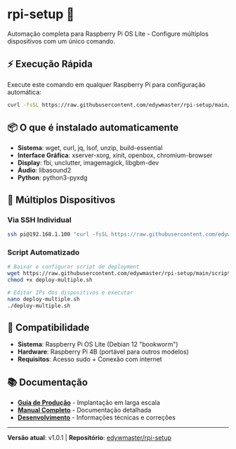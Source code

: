 # rpi-setup 🚀

Automação completa para Raspberry Pi OS Lite - Configure múltiplos dispositivos com um único comando.

## ⚡ Execução Rápida

Execute este comando em qualquer Raspberry Pi para configuração automática:

```bash
curl -fsSL https://raw.githubusercontent.com/edywmaster/rpi-setup/main/prepare-system.sh | sudo bash
```

## 📦 O que é instalado automaticamente

- **Sistema**: wget, curl, jq, lsof, unzip, build-essential
- **Interface Gráfica**: xserver-xorg, xinit, openbox, chromium-browser
- **Display**: fbi, unclutter, imagemagick, libgbm-dev
- **Áudio**: libasound2
- **Python**: python3-pyxdg

## 📱 Múltiplos Dispositivos

### Via SSH Individual

```bash
ssh pi@192.168.1.100 "curl -fsSL https://raw.githubusercontent.com/edywmaster/rpi-setup/main/prepare-system.sh | sudo bash"
```

### Script Automatizado

```bash
# Baixar e configurar script de deployment
wget https://raw.githubusercontent.com/edywmaster/rpi-setup/main/scripts/deploy-multiple.sh
chmod +x deploy-multiple.sh

# Editar IPs dos dispositivos e executar
nano deploy-multiple.sh
./deploy-multiple.sh
```

## 🎯 Compatibilidade

- **Sistema**: Raspberry Pi OS Lite (Debian 12 "bookworm")
- **Hardware**: Raspberry Pi 4B (portável para outros modelos)
- **Requisitos**: Acesso sudo + Conexão com internet

## 📚 Documentação

- **[Guia de Produção](docs/production/DEPLOYMENT.md)** - Implantação em larga escala
- **[Manual Completo](docs/production/PREPARE-SYSTEM.md)** - Documentação detalhada
- **[Desenvolvimento](docs/development/)** - Informações técnicas e correções

---

**Versão atual**: v1.0.1 | **Repositório**: [edywmaster/rpi-setup](https://github.com/edywmaster/rpi-setup)
